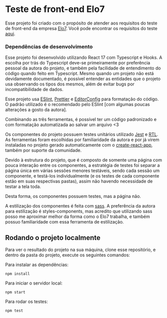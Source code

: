 # Teste de front-end Elo7

Esse projeto foi criado com o propósito de atender aos requisitos do teste de front-end da empresa [Elo7](https://www.elo7.com.br/). Você pode encontrar os requisitos do teste [aqui](https://gist.github.com/elo7-developer/33a0844a9ac6953dd3e5).

### Dependências de desenvolvimento

Esse projeto foi desenvolvido utilizando React 17 com Typescript e Hooks.
A escolha por trás do Typescript deve-se primeiramente por preferência pessoal da autora do projeto, e também pela facilidade de entendimento do código quando feito em Typescript. Mesmo quando um projeto não está devidamente documentado, é possível entender as entidades que o projeto usa observando os tipos dos mesmos, além de evitar bugs por incompatibilidade de dados.

Esse projeto usa [ESlint](https://eslint.org/), [Prettier](https://prettier.io/) e [EditorConfig](https://editorconfig.org/) para formatação do código. O padrão utilizado é o recomendado pelo ESlint [com algumas poucas alterações a gosto da autora].

Combinando as três ferramentas, é possível ter um código padronizado e com formatação automatizada ao salvar um arquivo <3

Os componentes do projeto possuem testes unitários utilizado [Jest](https://jestjs.io/pt-br/) e [RTL](https://testing-library.com/). As ferramentas foram escolhidas por familiaridade da autora e por já virem instaladas no projeto gerado automaticamente com o [create-react-app](https://github.com/facebook/create-react-app), também por suporte da comunidade.

Devido à estrutura do projeto, que é composto de somente uma página com pouca interação entre os componentes, a estratégia de testes foi separar a página única em várias sessões menores testáveis, sendo cada sessão um componente, e testá-los individualmente (e os testes de cada componente estão em suas respectivas pastas), assim não havendo necessidade de testar a tela toda.

Desta forma, os componentes possuem testes, mas a página não.

A estilização dos componentes é feita com [sass](https://sass-lang.com/). A preferência da autora para estilização é styles-components, mas acredito que utilizando sass posso me aproximar melhor da forma como o Elo7 trabalha, e também possuo familiaridade com essa ferramenta de estilização.

## Rodando o projeto localmente

Para ver o resultado do projeto na sua máquina, clone esse repositório, e dentro da pasta do projeto, execute os seguintes comandos:

Para instalar as dependências:

`npm install`

Para iniciar o servidor local:

`npm start`

Para rodar os testes:

`npm test`
